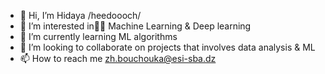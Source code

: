 - 👋 Hi, I’m Hidaya /heedoooch/
- 👀 I’m interested in ِِMachine Learning & Deep learning
- 🌱 I’m currently learning ML algorithms
- 💞️ I’m looking to collaborate on projects that involves data analysis & ML
- 📫 How to reach me zh.bouchouka@esi-sba.dz

<!---
heedoooch/heedoooch is a ✨ special ✨ repository because its `README.md` (this file) appears on your GitHub profile.
You can click the Preview link to take a look at your changes.
amdjed was here
--->
